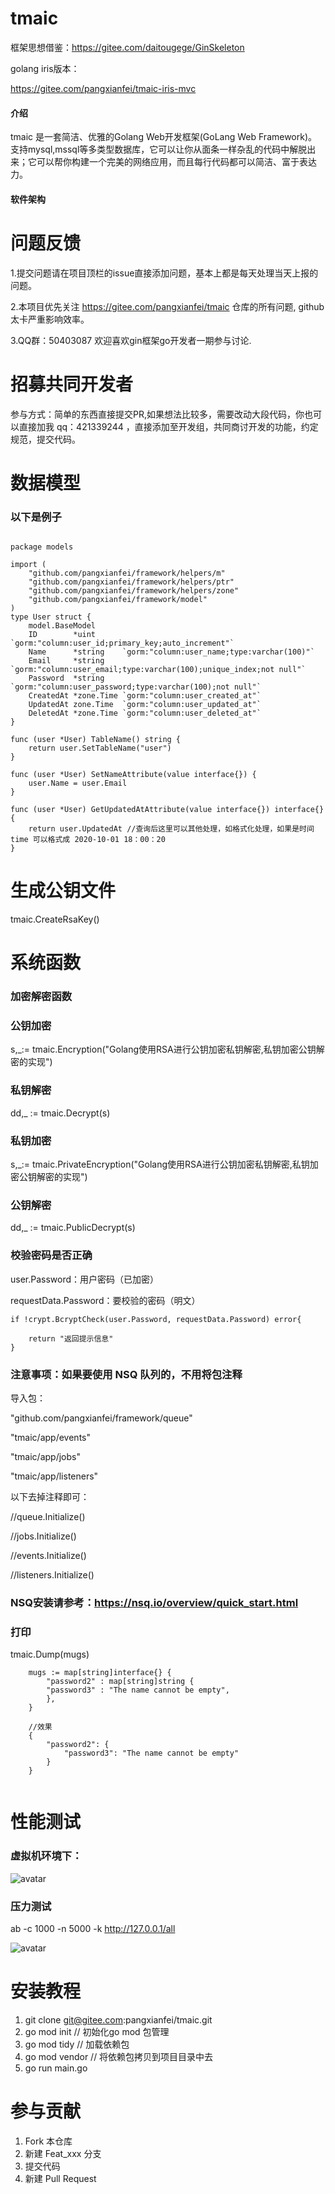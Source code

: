 # tmaic

框架思想借鉴：https://gitee.com/daitougege/GinSkeleton

golang iris版本：

https://gitee.com/pangxianfei/tmaic-iris-mvc

#### 介绍
tmaic 是一套简洁、优雅的Golang Web开发框架(GoLang Web Framework)。支持mysql,mssql等多类型数据库，它可以让你从面条一样杂乱的代码中解脱出来；它可以帮你构建一个完美的网络应用，而且每行代码都可以简洁、富于表达力。

#### 软件架构


# 问题反馈

1.提交问题请在项目顶栏的issue直接添加问题，基本上都是每天处理当天上报的问题。

2.本项目优先关注 https://gitee.com/pangxianfei/tmaic 仓库的所有问题, github 太卡严重影响效率。

3.QQ群：50403087 欢迎喜欢gin框架go开发者一期参与讨论.

# 招募共同开发者

参与方式：简单的东西直接提交PR,如果想法比较多，需要改动大段代码，你也可以直接加我 qq：421339244 ，直接添加至开发组，共同商讨开发的功能，约定规范，提交代码。

# 数据模型  
### 以下是例子
```golang

package models

import (
	"github.com/pangxianfei/framework/helpers/m"
	"github.com/pangxianfei/framework/helpers/ptr"
	"github.com/pangxianfei/framework/helpers/zone"
	"github.com/pangxianfei/framework/model"
)
type User struct {
    model.BaseModel
    ID        *uint      `gorm:"column:user_id;primary_key;auto_increment"`
    Name      *string    `gorm:"column:user_name;type:varchar(100)"`
    Email     *string    `gorm:"column:user_email;type:varchar(100);unique_index;not null"`
    Password  *string    `gorm:"column:user_password;type:varchar(100);not null"`
    CreatedAt *zone.Time `gorm:"column:user_created_at"`
    UpdatedAt zone.Time  `gorm:"column:user_updated_at"`
    DeletedAt *zone.Time `gorm:"column:user_deleted_at"`
}

func (user *User) TableName() string {
    return user.SetTableName("user")
}

func (user *User) SetNameAttribute(value interface{}) {
    user.Name = user.Email
}

func (user *User) GetUpdatedAtAttribute(value interface{}) interface{} {
    return user.UpdatedAt //查询后这里可以其他处理，如格式化处理，如果是时间time 可以格式成 2020-10-01 18：00：20
}
```

# 生成公钥文件

tmaic.CreateRsaKey()

# 系统函数
### 加密解密函数
### 公钥加密

s,_:= tmaic.Encryption("Golang使用RSA进行公钥加密私钥解密,私钥加密公钥解密的实现")

### 私钥解密
dd,_ := tmaic.Decrypt(s)

### 私钥加密
s,_:= tmaic.PrivateEncryption("Golang使用RSA进行公钥加密私钥解密,私钥加密公钥解密的实现")

### 公钥解密
dd,_ := tmaic.PublicDecrypt(s)

### 校验密码是否正确
user.Password：用户密码（已加密）

requestData.Password：要校验的密码（明文）
```golang
if !crypt.BcryptCheck(user.Password, requestData.Password) error{
    
    return "返回提示信息"
}
```



### 注意事项：如果要使用 NSQ 队列的，不用将包注释

导入包：

"github.com/pangxianfei/framework/queue"

"tmaic/app/events"

"tmaic/app/jobs"

"tmaic/app/listeners"

以下去掉注释即可：

//queue.Initialize()

//jobs.Initialize()

//events.Initialize()

//listeners.Initialize()

### NSQ安装请参考：https://nsq.io/overview/quick_start.html



### 打印

tmaic.Dump(mugs)
```golang
    mugs := map[string]interface{} {
        "password2" : map[string]string {
        "password3" : "The name cannot be empty",
        },
    }
    
    //效果
    {
        "password2": {
            "password3": "The name cannot be empty"
        }
    }
    
```



# 性能测试

### 虚拟机环境下：
![avatar](/docs/img/centos.png)

### 压力测试
ab -c 1000 -n 5000  -k http://127.0.0.1/all

![avatar](/docs/img/cpu1.jpg)




# 安装教程

1.    git clone git@gitee.com:pangxianfei/tmaic.git
2.    go mod init // 初始化go mod 包管理
3.    go mod tidy // 加载依赖包
4.    go mod vendor // 将依赖包拷贝到项目目录中去
5.    go run main.go



# 参与贡献

1.  Fork 本仓库
2.  新建 Feat_xxx 分支
3.  提交代码
4.  新建 Pull Request


